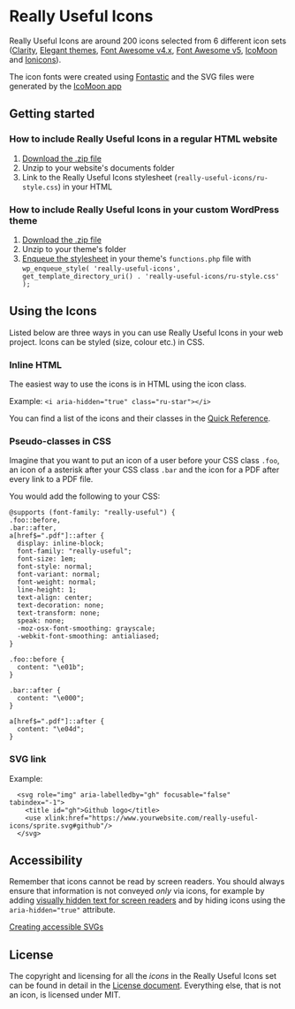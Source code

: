 # Really Useful Icons

Really Useful Icons are around 200 icons selected from 6 different icon sets ([Clarity](https://clarity.design/icons/get-started), [Elegant themes](https://www.elegantthemes.com/blog/resources/elegant-icon-font), [Font Awesome v4.x](https://fontawesome.com/v4.7.0/), [Font Awesome v5](https://fontawesome.com/icons?d=gallery&m=free), [IcoMoon](https://icomoon.io/#preview-free) and [Ionicons](https://ionicons.com)).

The icon fonts were created using [Fontastic](http://fontastic.me) and the SVG files were generated by the [IcoMoon app](https://icomoon.io/#app-features)

## Getting started

### How to include Really Useful Icons in a regular HTML website
1. [Download the .zip file](https://argenteum.github.io/really-useful-icons/really-useful-v1.zip)
2. Unzip to your website's documents folder
3. Link to the Really Useful Icons stylesheet (`really-useful-icons/ru-style.css`) in your HTML

### How to include Really Useful Icons in your custom WordPress theme
1. [Download the .zip file](https://argenteum.github.io/really-useful-icons/really-useful-v1.zip)
2. Unzip to your theme's folder
3. [Enqueue the stylesheet](https://code.tutsplus.com/tutorials/loading-css-into-wordpress-the-right-way--cms-20402) in your theme's `functions.php` file with `wp_enqueue_style( 'really-useful-icons', get_template_directory_uri() . 'really-useful-icons/ru-style.css' );`

## Using the Icons

Listed below are three ways in you can use Really Useful Icons in your web project.  Icons can be styled (size, colour etc.) in CSS.

### Inline HTML

The easiest way to use the icons is in HTML using the icon class.

Example: `<i aria-hidden="true" class="ru-star"></i>`

You can find a list of the icons and their classes in the [Quick Reference](https://github.com/argenteum/really-useful-icons/blob/master/quick-reference.txt).

### Pseudo-classes in CSS

Imagine that you want to put an icon of a user before your CSS class `.foo`, an icon of a asterisk after your CSS class `.bar` and the icon for a PDF after every link to a PDF file.

You would add the following to your CSS:
```
@supports (font-family: "really-useful") {
.foo::before,
.bar::after,
a[href$=".pdf"]::after {
  display: inline-block;
  font-family: "really-useful";
  font-size: 1em;
  font-style: normal;
  font-variant: normal;
  font-weight: normal;
  line-height: 1;
  text-align: center;
  text-decoration: none;
  text-transform: none;
  speak: none;
  -moz-osx-font-smoothing: grayscale;
  -webkit-font-smoothing: antialiased;
}

.foo::before {
  content: "\e01b";
}

.bar::after {
  content: "\e000";
}

a[href$=".pdf"]::after {
  content: "\e04d";
}
```

### SVG link

Example:
```
  <svg role="img" aria-labelledby="gh" focusable="false" tabindex="-1">
    <title id="gh">Github logo</title>
    <use xlink:href="https://www.yourwebsite.com/really-useful-icons/sprite.svg#github"/>
  </svg>
```

## Accessibility

Remember that icons cannot be read by screen readers.  You should always ensure that information is not conveyed _only_ via icons, for example by adding [visually hidden text for screen readers](https://webaim.org/techniques/css/invisiblecontent/) and by hiding icons using the `aria-hidden="true"` attribute.  

[Creating accessible SVGs](https://www.deque.com/blog/creating-accessible-svgs/)

## License

The copyright and licensing for all the _icons_ in the Really Useful Icons set can be found in detail in the [License document](https://github.com/argenteum/really-useful-icons/blob/master/LICENSE).  Everything else, that is not an icon, is licensed under MIT.
